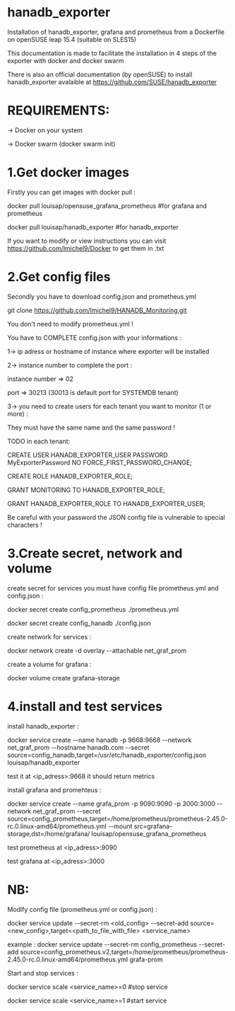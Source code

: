 # hanadb_exporter
Installation of hanadb_exporter, grafana and prometheus from a Dockerfile on openSUSE leap 15.4 (suitable on SLES15)

This documentation is made to facilitate the installation in 4 steps of the exporter with docker and docker swarm

There is also an official documentation (by openSUSE) to install hanadb_exporter avalaible at https://github.com/SUSE/hanadb_exporter

# REQUIREMENTS:
-> Docker on your system 

-> Docker swarm (docker swarm init)


# 1.Get docker images 
Firstly you can get images with docker pull : 

docker pull louisap/opensuse_grafana_prometheus #for grafana and prometheus

docker pull louisap/hanadb_exporter #for hanadb_exporter 

If you want to modify or view instructions you can visit https://github.com/lmichel9/Docker to get them in .txt


# 2.Get config files 
Secondly you have to download config.json and prometheus.yml 

git clone https://github.com/lmichel9/HANADB_Monitoring.git

You don't need to modify prometheus.yml !

You have to COMPLETE config.json with your informations :


1-> ip adress or hostname of instance where exporter will be installed


2-> instance number to complete the port : 

instance number => 02 

port => 30213 (30013 is default port for SYSTEMDB tenant)


3-> you need to create users for each tenant you want to monitor (1 or more) :

They must have the same name and the same password !

TODO in each tenant: 

CREATE USER HANADB_EXPORTER_USER PASSWORD MyExporterPassword NO FORCE_FIRST_PASSWORD_CHANGE;

CREATE ROLE HANADB_EXPORTER_ROLE;

GRANT MONITORING TO HANADB_EXPORTER_ROLE;

GRANT HANADB_EXPORTER_ROLE TO HANADB_EXPORTER_USER;  


Be careful with your password the JSON config file is vulnerable to special characters !


# 3.Create secret, network and volume 

create secret for services you must have config file prometheus.yml and config.json :

docker secret create config_prometheus ./prometheus.yml

docker secret create config_hanadb ./config.json 

create network for services :

docker network create -d overlay --attachable net_graf_prom

create a volume for grafana :

docker volume create grafana-storage


# 4.install and test services

install hanadb_exporter :

docker service create --name hanadb -p 9668:9668 --network net_graf_prom --hostname hanadb.com --secret source=config_hanadb,target=/usr/etc/hanadb_exporter/config.json louisap/hanadb_exporter

test it at <ip_adress>:9668 it should return metrics

install grafana and promehteus :

docker service create --name grafa_prom -p 9090:9090 -p 3000:3000 --network net_graf_prom --secret source=config_prometheus,target=/home/prometheus/prometheus-2.45.0-rc.0.linux-amd64/prometheus.yml --mount src=grafana-storage,dst=/home/grafana/ louisap/opensuse_grafana_prometheus

test prometheus at <ip_adress>:9090

test grafana at <ip_adress>:3000


# NB:

Modify config file (prometheus.yml or config.json) :

docker service update --secret-rm <old_config> --secret-add source=<new_config>,target=<path_to_file_with_file> <service_name>

example : docker service update --secret-rm config_prometheus --secret-add source=config_prometheus.v2,target=/home/prometheus/prometheus-2.45.0-rc.0.linux-amd64/prometheus.yml grafa-prom

Start and stop services :

docker service scale <service_name>=0 #stop service

docker service scale <service_name>=1 #start service

















